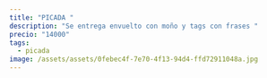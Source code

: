```yaml
---
title: "PICADA "
description: "Se entrega envuelto con moño y tags con frases "
precio: "14000"
tags:
  - picada
image: /assets/assets/0febec4f-7e70-4f13-94d4-ffd72911048a.jpg
---
```

